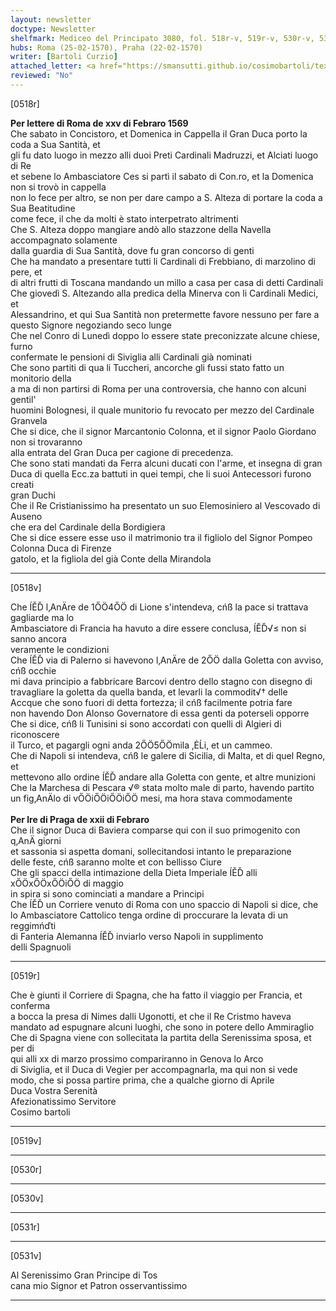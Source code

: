 ```yaml
---
layout: newsletter
doctype: Newsletter
shelfmark: Mediceo del Principato 3080, fol. 518r-v, 519r-v, 530r-v, 531r-v
hubs: Roma (25-02-1570), Praha (22-02-1570)
writer: [Bartoli Curzio]
attached_letter: <a href="https://smansutti.github.io/cosimobartoli/texts/2979_131,2979_133/">2979_131,2979_133</a>
reviewed: "No"
---
```


[0518r]  
  
  
<strong>Per lettere di Roma de xxv di Febraro 1569</strong>  
Che sabato in Concistoro, et Domenica in Cappella il Gran Duca porto la coda a Sua Santità, et  
gli fu dato luogo in mezzo alli duoi Preti Cardinali Madruzzi, et Alciati luogo di Re  
et sebene lo Ambasciatore Ces si partì il sabato di Con.ro, et la Domenica non si trovò in cappella  
non lo fece per altro, se non per dare campo a S. Alteza di portare la coda a Sua Beatitudine  
come fece, il che da molti è stato interpetrato altrimenti  
Che S. Alteza doppo mangiare andò allo stazzone della Navella accompagnato solamente  
dalla guardia di Sua Santità, dove fu gran concorso di genti  
Che ha mandato a presentare tutti li Cardinali di Frebbiano, di marzolino di pere, et  
di altri frutti di Toscana mandando un millo a casa per casa di detti Cardinali  
Che giovedì S. Altezando alla predica della Minerva con li Cardinali Medici, et  
Alessandrino, et qui Sua Santità non pretermette favore nessuno per fare a questo Signore negoziando seco lunge  
Che nel Conro di Lunedì doppo lo essere state preconizzate alcune chiese, furno  
confermate le pensioni di Siviglia alli Cardinali già nominati  
Che sono partiti di qua li Tuccheri, ancorche gli fussi stato fatto un monitorio della  
a ma di non partirsi di Roma per una controversia, che hanno con alcuni gentil'  
huomini Bolognesi, il quale munitorio fu revocato per mezzo del Cardinale Granvela  
Che si dice, che il signor Marcantonio Colonna, et il signor Paolo Giordano non si trovaranno  
alla entrata del Gran Duca per cagione di precedenza.  
Che sono stati mandati da Ferra alcuni ducati con l'arme, et insegna di gran  
Duca di quella Ecc.za battuti in quei tempi, che li suoi Antecessori furono creati  
gran Duchi  
Che il Re Cristianissimo ha presentato un suo Elemosiniero al Vescovado di Auseno  
che era del Cardinale della Bordigiera  
Che si dice essere esse uso il matrimonio tra il figliolo del Signor Pompeo Colonna Duca di Firenze  
gatolo, et la figliola del già Conte della Mirandola  
  
---  

[0518v]  
  
  
Che ÍĚĎ l‚AnÄre de 1ŐÖ4ŐÖ di Lione s'intendeva, cńß la pace si trattava gagliarde ma lo  
Ambasciatore di Francia ha havuto a dire essere conclusa, ÍĚĎ√≤ non si sanno ancora  
veramente le condizioni  
Che ÍĚĎ via di Palerno si havevono l‚AnÄre de 2ŐÖ dalla Goletta con avviso, cńß occhie  
mi dava principio a fabbricare Barcovi dentro dello stagno con disegno di  
travagliare la goletta da quella banda, et levarli la commodit√† delle  
Accque che sono fuori di detta fortezza; il cńß facilmente potria fare  
non havendo Don Alonso Governatore di essa genti da poterseli opporre  
Che si dice, cńß li Tunisini si sono accordati con quelli di Algieri di riconoscere  
il Turco, et pagargli ogni anda 2ŐÖ5ŐÖmila ‚ĖĹi, et un cammeo.  
Che di Napoli si intendeva, cńß le galere di Sicilia, di Malta, et di quel Regno, et  
mettevono allo ordine ÍĚĎ andare alla Goletta con gente, et altre munizioni  
Che la Marchesa di Pescara √® stata molto male di parto, havendo partito  
un fig‚AnÄlo di vŐÖiŐÖiŐÖiŐÖ mesi, ma hora stava commodamente  
<br/><strong>Per lre di Praga de xxii di Febraro</strong>  
Che il signor Duca di Baviera comparse qui con il suo primogenito con q‚AnÄ giorni  
et sassonia si aspetta domani, sollecitandosi intanto le preparazione  
delle feste, cńß saranno molte et con bellisso Ciure  
Che gli spacci della intimazione della Dieta Imperiale ÍĚĎ alli xŐÖxŐÖxŐÖiŐÖ di maggio  
in spira si sono cominciati a mandare a Principi  
Che ÍĚĎ un Corriere venuto di Roma con uno spaccio di Napoli si dice, che  
lo Ambasciatore Cattolico tenga ordine di proccurare la levata di un reggimńďti  
di Fanteria Alemanna ÍĚĎ inviarlo verso Napoli in supplimento  
delli Spagnuoli  
  
---  

[0519r]  
  
  
Che è giunti il Corriere di Spagna, che ha fatto il viaggio per Francia, et conferma  
a bocca la presa di Nimes dalli Ugonotti, et che il Re Cristmo haveva  
mandato ad espugnare alcuni luoghi, che sono in potere dello Ammiraglio  
Che di Spagna viene con sollecitata la partita della Serenissima sposa, et per di  
qui alli xx di marzo prossimo compariranno in Genova lo Arco  
di Siviglia, et il Duca di Vegier per accompagnarla, ma qui non si vede  
modo, che si possa partire prima, che a qualche giorno di Aprile  
Duca Vostra Serenità  
Afezionatissimo Servitore  
Cosimo bartoli  
  
---  

[0519v]  
  
  
  
---  

[0530r]  
  
  
  
---  

[0530v]  
  
  
  
---  

[0531r]  
  
  
  
---  

[0531v]  
  
  
Al Serenissimo Gran Principe di Tos  
cana mio Signor et Patron osservantissimo  
  
---  

